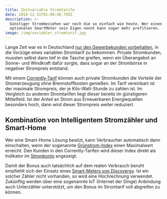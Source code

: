 ```yaml
---
title: Zeitvariable Stromtarife
date: 2018-12-31T01:08:48.795Z
description: >-
  Günstiger Strombeziehen war noch die so einfach wie heute. Wer einen
  optionalen SmartMeter sein Eigen nennt kann sogar mehr profitieren.
image: /img/variabler_stromtarif.jpg
---
```

Lange Zeit war es in Deutschland [nur den Gewerbekunden vorbehalten](https://www.solarautonomie.de/zeitvariable-stromtarife/),  in die Vorzüge eines variablen Stromtarif zu bekommen. Private Stromkunden, mussten selbst dann tief in die Tasche greifen, wenn ein Überangebot an Sonne- und Windkraft dafür sorgte, dass sogar an der Strombörse in negativer Strompreis entstand. 

Mit einem [Corrently-Tarif](https://app.corrently.de/tarif) können auch private Stromkunden die Vorteile der Stromerzeugung ohne Brennstoffkosten genießen. Im Tarif vereinbart ist der maximale Strompreis, der je Kilo-Watt-Stunde zu zahlen ist. Im Vergleich zu anderen Stromtarifen liegt dieser bereits im günstigeren Mittelfeld. Ist der Anteil an Strom aus Erneuerbaren Energiequellen besonders hoch, dann wird dieser Strompreis weiter reduziert. 

## Kombination von Intelligentem Stromzähler und Smart-Home

Wer eine Smart-Home Lösung besitzt, kann Verbraucher automatisch dann einschalten, wenn der sogenannte [Grünstrom-Index](https://mix.stromhaltig.de/gsi/) einen Maximalwert erreicht. Den Kunden in den Corrently-Tarifen wird dieser Index direkt als Indikator im [Stromkonto](https://stromkonto.net/)  angezeigt.

Damit der Bonus auch tatsächlich auf dem realen Verbrauch beruht empfiehlt sich der Einsatz eines [Smart-Meters von Discovergy](https://discovergy.com/einsparzaehler-smart-meter). Ist ein solcher Zähler nicht vorhanden, so wird eine Hochrechnung verwendet. Zukünftig werden über eine sogenannte IoT (Internet der Dinge) Anbindung auch Unterzähler unterstützt, um den Bonus im Stromtarif voll abgreifen zu können.
